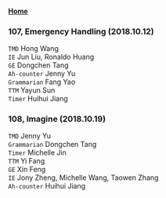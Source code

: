 #### [Home](https://eshtmc.github.io/)    

### 107, Emergency Handling (2018.10.12)   
`TMD` Hong Wang   
`IE` Jun Liu, Ronaldo Huang   
`GE` Dongchen Tang   
`Ah-counter` Jenny Yu   
`Grammarian` Fang Yao   
`TTM` Yayun Sun   
`Timer` Huihui Jiang   

### 108, Imagine (2018.10.19)   
`TMD` Jenny Yu   
`Grammarian` Dongchen Tang   
`Timer` Michelle Jin   
`TTM` Yi Fang   
`GE` Xin Feng   
`IE` Jony Zheng, Michelle Wang, Taowen Zhang   
`Ah-counter` Huihui Jiang   
